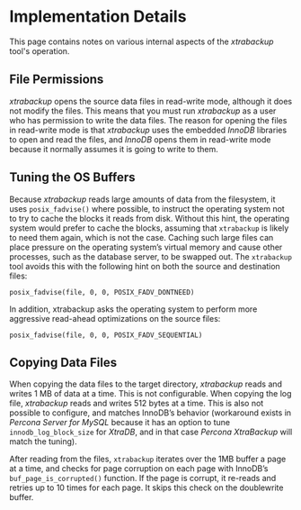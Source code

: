 # Implementation Details

This page contains notes on various internal aspects of the *xtrabackup* tool's
operation.

## File Permissions

*xtrabackup* opens the source data files in read-write mode, although it does
not modify the files. This means that you must run *xtrabackup* as a user who
has permission to write the data files. The reason for opening the files in
read-write mode is that *xtrabackup* uses the embedded *InnoDB* libraries to
open and read the files, and *InnoDB* opens them in read-write mode because it
normally assumes it is going to write to them.

## Tuning the OS Buffers

Because *xtrabackup* reads large amounts of data from the filesystem, it uses
`posix_fadvise()` where possible, to instruct the operating system not to try
to cache the blocks it reads from disk. Without this hint, the operating system
would prefer to cache the blocks, assuming that `xtrabackup` is likely to need
them again, which is not the case. Caching such large files can place pressure
on the operating system’s virtual memory and cause other processes, such as the
database server, to be swapped out. The `xtrabackup` tool avoids this with the
following hint on both the source and destination files:

```shell
posix_fadvise(file, 0, 0, POSIX_FADV_DONTNEED)
```

In addition, xtrabackup asks the operating system to perform more aggressive
read-ahead optimizations on the source files:

```shell
posix_fadvise(file, 0, 0, POSIX_FADV_SEQUENTIAL)
```

## Copying Data Files

When copying the data files to the target directory, *xtrabackup* reads and
writes 1 MB of data at a time. This is not configurable. When copying the log
file, *xtrabackup* reads and writes 512 bytes at a time. This is also not
possible to configure, and matches InnoDB’s behavior (workaround exists in
*Percona Server for MySQL* because it has an option to tune
`innodb_log_block_size` for *XtraDB*, and in that case *Percona XtraBackup* will match the tuning).

After reading from the files, `xtrabackup` iterates over the 1MB buffer a page
at a time, and checks for page corruption on each page with InnoDB’s
`buf_page_is_corrupted()` function. If the page is corrupt, it re-reads and
retries up to 10 times for each page. It skips this check on the doublewrite
buffer.

